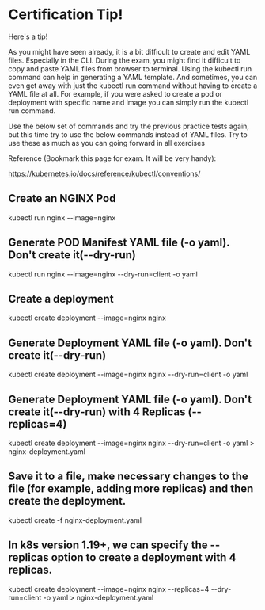 # Certification Tip!
Here's a tip!

As you might have seen already, it is a bit difficult to create and edit YAML files. Especially in the CLI. During the exam, you might find it difficult to copy and paste YAML files from browser to terminal. Using the kubectl run command can help in generating a YAML template. And sometimes, you can even get away with just the kubectl run command without having to create a YAML file at all. For example, if you were asked to create a pod or deployment with specific name and image you can simply run the kubectl run command.

Use the below set of commands and try the previous practice tests again, but this time try to use the below commands instead of YAML files. Try to use these as much as you can going forward in all exercises

Reference (Bookmark this page for exam. It will be very handy):

https://kubernetes.io/docs/reference/kubectl/conventions/

## Create an NGINX Pod

kubectl run nginx --image=nginx

## Generate POD Manifest YAML file (-o yaml). Don't create it(--dry-run)

kubectl run nginx --image=nginx --dry-run=client -o yaml

## Create a deployment

kubectl create deployment --image=nginx nginx

## Generate Deployment YAML file (-o yaml). Don't create it(--dry-run)

kubectl create deployment --image=nginx nginx --dry-run=client -o yaml

## Generate Deployment YAML file (-o yaml). Don't create it(--dry-run) with 4 Replicas (--replicas=4)

kubectl create deployment --image=nginx nginx --dry-run=client -o yaml > nginx-deployment.yaml

## Save it to a file, make necessary changes to the file (for example, adding more replicas) and then create the deployment.

kubectl create -f nginx-deployment.yaml

## In k8s version 1.19+, we can specify the --replicas option to create a deployment with 4 replicas.

kubectl create deployment --image=nginx nginx --replicas=4 --dry-run=client -o yaml > nginx-deployment.yaml

